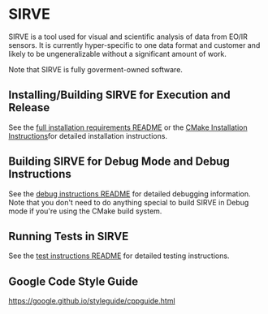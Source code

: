 # SIRVE

SIRVE is a tool used for visual and scientific analysis of data from EO/IR sensors. It is currently hyper-specific to one data format and customer and likely to be ungeneralizable without a significant amount of work.

Note that SIRVE is fully goverment-owned software.

## Installing/Building SIRVE for Execution and Release

See the [full installation requirements README](docs/INSTALLATION.md) or the 
[CMake Installation Instructions](docs/INSTALLATION_CMake.md)for detailed 
installation instructions.

## Building SIRVE for Debug Mode and Debug Instructions

See the [debug instructions README](docs/DEBUG.md) for detailed debugging information. 
Note that you don't need to do anything special to build SIRVE in Debug mode
if you're using the CMake build system.

## Running Tests in SIRVE

See the [test instructions README](docs/TESTING.md) for detailed testing instructions.

## Google Code Style Guide

https://google.github.io/styleguide/cppguide.html
